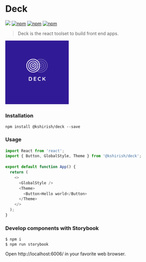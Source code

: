 # Deck

![](https://travis-ci.org/kshirish/deck.svg?branch=master)
[![npm](https://img.shields.io/npm/v/@kshirish/deck)](https://www.npmjs.com/package/@kshirish/deck)
[![npm](https://img.shields.io/npm/l/@kshirish/deck)]()
[![npm](https://img.shields.io/npm/dw/@kshirish/deck)](https://www.npmjs.com/package/@kshirish/deck)

> Deck is the react toolset to build front end apps.

<img src="https://raw.githubusercontent.com/kshirish/deck/master/public/logo.png" width="200" alt="Deck">

### Installation

```shell
npm install @kshirish/deck --save
```

### Usage

```js
import React from 'react';
import { Button, GlobalStyle, Theme } from '@kshirish/deck';

export default function App() {
  return (
    <>
      <GlobalStyle />
      <Theme>
        <Button>Hello world</Button>
      </Theme>
    </>
  );
}
```

### Develop components with Storybook

```shell
$ npm i
$ npm run storybook
```

Open http://localhost:6006/ in your favorite web browser.
